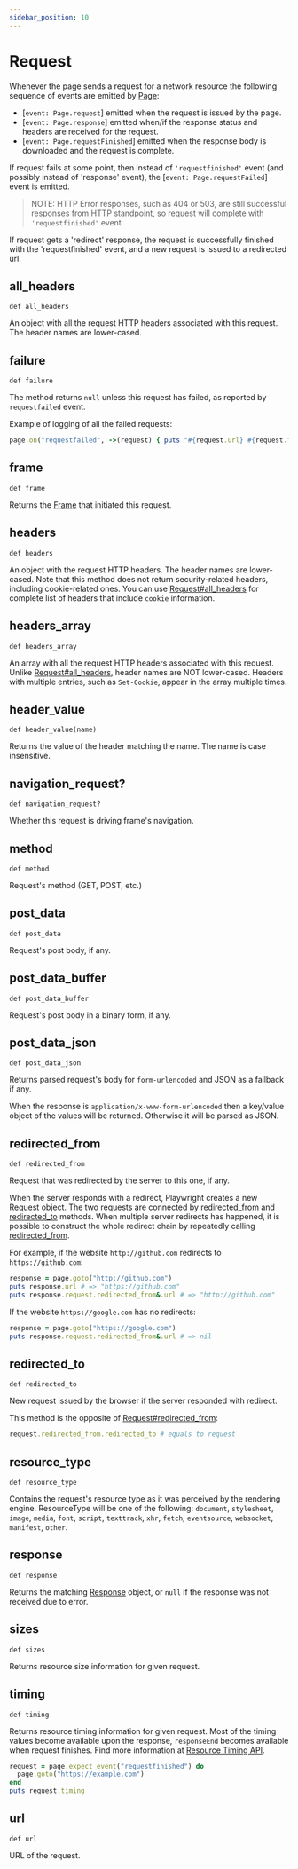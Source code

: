 ```yaml
---
sidebar_position: 10
---
```


# Request

Whenever the page sends a request for a network resource the following sequence of events are emitted by [Page](./page):
- [`event: Page.request`] emitted when the request is issued by the page.
- [`event: Page.response`] emitted when/if the response status and headers are received for the request.
- [`event: Page.requestFinished`] emitted when the response body is downloaded and the request is complete.

If request fails at some point, then instead of `'requestfinished'` event (and possibly instead of 'response' event),
the  [`event: Page.requestFailed`] event is emitted.

> NOTE: HTTP Error responses, such as 404 or 503, are still successful responses from HTTP standpoint, so request will
complete with `'requestfinished'` event.

If request gets a 'redirect' response, the request is successfully finished with the 'requestfinished' event, and a new
request is  issued to a redirected url.

## all_headers

```
def all_headers
```

An object with all the request HTTP headers associated with this request. The header names are lower-cased.

## failure

```
def failure
```

The method returns `null` unless this request has failed, as reported by `requestfailed` event.

Example of logging of all the failed requests:

```ruby
page.on("requestfailed", ->(request) { puts "#{request.url} #{request.failure}" })
```



## frame

```
def frame
```

Returns the [Frame](./frame) that initiated this request.

## headers

```
def headers
```

An object with the request HTTP headers. The header names are lower-cased. Note that this method does not return
security-related headers, including cookie-related ones. You can use [Request#all_headers](./request#all_headers) for complete list of
headers that include `cookie` information.

## headers_array

```
def headers_array
```

An array with all the request HTTP headers associated with this request. Unlike [Request#all_headers](./request#all_headers), header
names are NOT lower-cased. Headers with multiple entries, such as `Set-Cookie`, appear in the array multiple times.

## header_value

```
def header_value(name)
```

Returns the value of the header matching the name. The name is case insensitive.

## navigation_request?

```
def navigation_request?
```

Whether this request is driving frame's navigation.

## method

```
def method
```

Request's method (GET, POST, etc.)

## post_data

```
def post_data
```

Request's post body, if any.

## post_data_buffer

```
def post_data_buffer
```

Request's post body in a binary form, if any.

## post_data_json

```
def post_data_json
```

Returns parsed request's body for `form-urlencoded` and JSON as a fallback if any.

When the response is `application/x-www-form-urlencoded` then a key/value object of the values will be returned.
Otherwise it will be parsed as JSON.

## redirected_from

```
def redirected_from
```

Request that was redirected by the server to this one, if any.

When the server responds with a redirect, Playwright creates a new [Request](./request) object. The two requests are connected by
[redirected_from](./request#redirected_from) and [redirected_to](./request#redirected_to) methods. When multiple server redirects has happened, it is possible to
construct the whole redirect chain by repeatedly calling [redirected_from](./request#redirected_from).

For example, if the website `http://github.com` redirects to `https://github.com`:

```ruby
response = page.goto("http://github.com")
puts response.url # => "https://github.com"
puts response.request.redirected_from&.url # => "http://github.com"
```

If the website `https://google.com` has no redirects:

```ruby
response = page.goto("https://google.com")
puts response.request.redirected_from&.url # => nil
```



## redirected_to

```
def redirected_to
```

New request issued by the browser if the server responded with redirect.

This method is the opposite of [Request#redirected_from](./request#redirected_from):

```ruby
request.redirected_from.redirected_to # equals to request
```



## resource_type

```
def resource_type
```

Contains the request's resource type as it was perceived by the rendering engine. ResourceType will be one of the
following: `document`, `stylesheet`, `image`, `media`, `font`, `script`, `texttrack`, `xhr`, `fetch`, `eventsource`,
`websocket`, `manifest`, `other`.

## response

```
def response
```

Returns the matching [Response](./response) object, or `null` if the response was not received due to error.

## sizes

```
def sizes
```

Returns resource size information for given request.

## timing

```
def timing
```

Returns resource timing information for given request. Most of the timing values become available upon the response,
`responseEnd` becomes available when request finishes. Find more information at
[Resource Timing API](https://developer.mozilla.org/en-US/docs/Web/API/PerformanceResourceTiming).

```ruby
request = page.expect_event("requestfinished") do
  page.goto("https://example.com")
end
puts request.timing
```



## url

```
def url
```

URL of the request.
